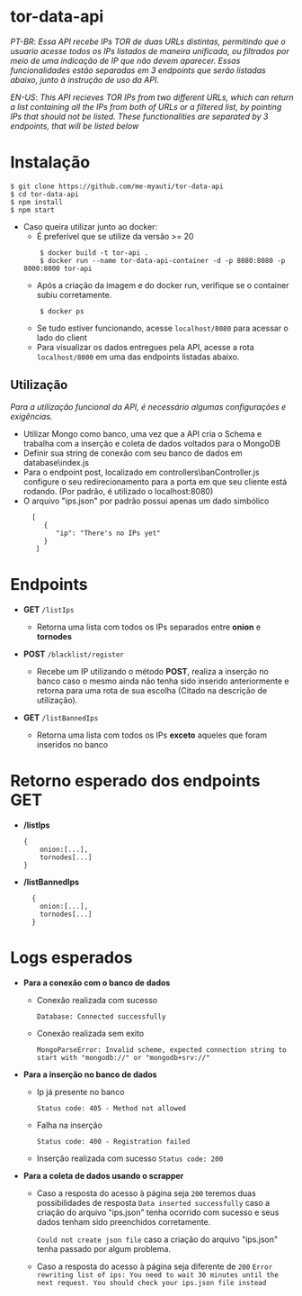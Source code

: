 # tor-data-api
*PT-BR*: _Essa API recebe IPs TOR de duas URLs distintas, permitindo que o usuario acesse todos os IPs listados de maneira unificada, ou filtrados por meio de uma indicação de IP que não devem aparecer. Essas funcionalidades estão separadas em 3 endpoints que serão listadas abaixo, junto à instrução de uso da API._

*EN-US*: _This API recieves TOR IPs from two different URLs, which can return a list containing all the IPs from both of URLs or a filtered list, by pointing IPs that should not be listed. These functionalities are separated by 3 endpoints, that will be listed below_

# Instalação
```
$ git clone https://github.com/me-myauti/tor-data-api
$ cd tor-data-api
$ npm install
$ npm start
```
* Caso queira utilizar junto ao docker:
    * É preferível que se utilize da versão >= 20
    ```
        $ docker build -t tor-api .
        $ docker run --name tor-data-api-container -d -p 8080:8080 -p 8000:8000 tor-api
    ```
    * Após a criação da imagem e do docker run, verifique se o container subiu corretamente.
    ```
        $ docker ps
    ```
    * Se tudo estiver funcionando, acesse ```localhost/8080``` para acessar o lado do client
    * Para visualizar os dados entregues pela API, acesse a rota ```localhost/8000``` em uma das endpoints listadas abaixo.
## Utilização
_Para a utilização funcional da API, é necessário algumas configurações e exigências._

* Utilizar Mongo como banco, uma vez que a API cria o Schema e trabalha com a inserção e coleta de dados voltados para o MongoDB
* Definir sua string de conexão com seu banco de dados em database\index.js
* Para o endpoint post, localizado em controllers\banController.js configure o seu redirecionamento para a porta em que seu cliente está rodando. (Por padrão, é utilizado o localhost:8080)
* O arquivo "ips.json" por padrão possui apenas um dado simbólico
  ```
    [
       {
          "ip": "There's no IPs yet"
       }
     ]
  ```

# Endpoints
* **GET** ```/listIps```
   * Retorna uma lista com todos os IPs separados entre **onion** e **tornodes**

* **POST** ```/blacklist/register```
    * Recebe um IP utilizando o método **POST**, realiza a inserção no banco caso o mesmo ainda não tenha sido inserido anteriormente e retorna para uma rota de sua escolha (Citado na descrição de utilização).

* **GET** ```/listBannedIps```
    * Retorna uma lista com todos os IPs **exceto** aqueles que foram inseridos no banco

# Retorno esperado dos endpoints GET
* **/listIps**
    ```
    { 
        onion:[...],
        tornodes[...]
    }
    ```
    
* **/listBannedIps**
  ```
    {
      onion:[...],
      tornodes[...]
    }
  ```

# Logs esperados
* **Para a conexão com o banco de dados**
    * Conexão realizada com sucesso

        ```Database: Connected successfully```
    
    * Conexão realizada sem exito
    
        ```MongoParseError: Invalid scheme, expected connection string to start with "mongodb://" or "mongodb+srv://"```
    
* **Para a inserção no banco de dados**
    * Ip já presente no banco
    
        ```Status code: 405 - Method not allowed```

    * Falha na inserção
    
        ```Status code: 400 - Registration failed```
    
    * Inserção realizada com sucesso
        ```Status code: 200```
    
* **Para a coleta de dados usando o scrapper**
    * Caso a resposta do acesso à página seja ```200``` teremos duas possibilidades de resposta
        ```Data inserted successfully``` caso a criação do arquivo "ips.json" tenha ocorrido com sucesso e seus dados tenham sido preenchidos corretamente.

        ```Could not create json file``` caso a criação do arquivo "ips.json" tenha passado por algum problema.
        
    * Caso a resposta do acesso à página seja diferente de ```200```
        ```Error rewriting list of ips: You need to wait 30 minutes until the next request. You should check your ips.json file instead```
